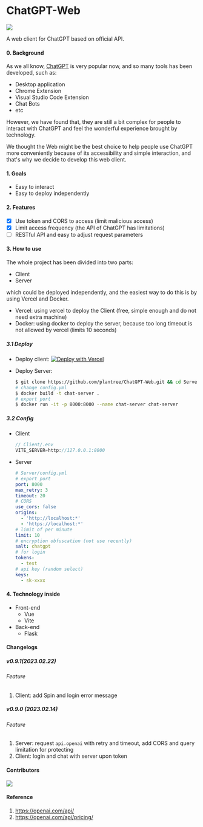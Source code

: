 # ChatGPT-Web
<p align="left">
<a href="https://opensource.org/licenses/MIT"><img src="https://img.shields.io/badge/License-MIT-green.svg"></a>
</p>

A web client for ChatGPT based on official API.

#### 0. Background

As we all know, [ChatGPT](https://openai.com/blog/chatgpt/) is very popular now, and so many tools has been developed, such as:

- Desktop application
- Chrome Extension
- Visual Studio Code Extension
- Chat Bots
- etc

However, we have found that, they are still a bit complex for people to interact with ChatGPT and feel the wonderful experience brought by technology. 

We thought the Web might be the best choice to help people use ChatGPT more conveniently because of its accessibility and simple interaction, and that's why we decide to develop this web client.

#### 1. Goals

- Easy to interact
- Easy to deploy independently

#### 2. Features

- [x] Use token and CORS to access (limit malicious access)
- [x] Limit access frequency (the API of ChatGPT has limitations)
- [ ] RESTful API and easy to adjust request parameters

#### 3. How to use

The whole project has been divided into two parts:

- Client
- Server

which could be deployed independently, and the easiest way to do this is by using Vercel and Docker.

- Vercel: using vercel to deploy the Client (free, simple enough and do not need extra machine)
- Docker: using docker to deploy the server, because too long timeout is not allowed by vercel (limits 10 seconds)

##### 3.1 Deploy

- Deploy client: [![Deploy with Vercel](https://vercel.com/button)](https://vercel.com/new/clone?repository-url=https://github.com/plantree/ChatGPT-Web/tree/main/Client)

- Deploy Server:

  ```bash
  $ git clone https://github.com/plantree/ChatGPT-Web.git && cd Server
  # change config.yml
  $ docker build -t chat-server .
  # export port
  $ docker run -it -p 8000:8000 --name chat-server chat-server
  ```

##### 3.2 Config

- Client

  ```javascript
  // Client/.env
  VITE_SERVER=http://127.0.0.1:8000
  ```
  
- Server

  ```yaml
  # Server/config.yml
  # export port
  port: 8000
  max_retry: 3
  timeout: 20
  # CORS
  use_cors: false
  origins: 
    - 'http://localhost:*'
    - 'https://localhost:*'
  # limit of per minute
  limit: 10
  # encryption obfuscation (not use recently)
  salt: chatgpt
  # for login
  tokens: 
    - test
  # api key (random select)
  keys:
    - sk-xxxx
  ```

#### 4. Technology inside

- Front-end
  - Vue
  - Vite
- Back-end
  - Flask

#### Changelogs

##### v0.9.1(2023.02.22)

###### Feature

1. Client: add Spin and login error message

##### v0.9.0 (2023.02.14)

###### Feature

1. Server: request `api.openai` with retry and timeout, add CORS and query limitation for protecting
2. Client: login and chat with server upon token

#### Contributors
<a href="https://github.com/plantree/ChatGPT-Web/graphs/contributors">
  <img src="https://contrib.rocks/image?repo=plantree/ChatGPT-Web" />
</a>

#### Reference

1. https://openai.com/api/
1. https://openai.com/api/pricing/

